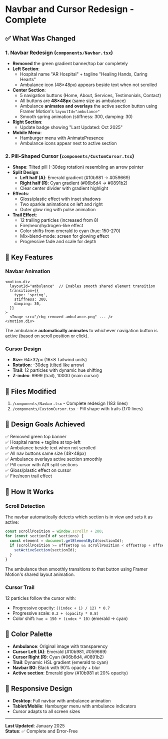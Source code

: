 # Navbar and Cursor Redesign - Complete

## ✅ What Was Changed

### 1. **Navbar Redesign** (`components/Navbar.tsx`)
- **Removed** the green gradient banner/top bar completely
- **Left Section**: 
  - Hospital name "AR Hospital" + tagline "Healing Hands, Caring Hearts"
  - Ambulance icon (48×48px) appears beside text when not scrolled
- **Center Section**:
  - 5 navigation buttons (Home, About, Services, Testimonials, Contact)
  - All buttons are **48×48px** (same size as ambulance)
  - Ambulance **animates and overlays** the active section button using Framer Motion's `layoutId="ambulance"`
  - Smooth spring animation (stiffness: 300, damping: 30)
- **Right Section**:
  - Update badge showing "Last Updated: Oct 2025"
- **Mobile Menu**:
  - Hamburger menu with AnimatePresence
  - Ambulance icons appear next to active section

### 2. **Pill-Shaped Cursor** (`components/CustomCursor.tsx`)
- **Shape**: Tilted pill (-30deg rotation) resembling an arrow pointer
- **Split Design**:
  - **Left half (A)**: Emerald gradient (#10b981 → #059669)
  - **Right half (R)**: Cyan gradient (#06b6d4 → #0891b2)
  - Clear center divider with gradient highlight
- **Effects**:
  - Gloss/plastic effect with inset shadows
  - Two sparkle animations on left and right
  - Outer glow ring with pulse animation
- **Trail Effect**:
  - 12 trailing particles (increased from 8)
  - Fire/neon/hydrogen-like effect
  - Color shifts from emerald to cyan (hue: 150-270)
  - Mix-blend-mode: screen for glowing effect
  - Progressive fade and scale for depth

## 🎨 Key Features

### Navbar Animation
```tsx
<motion.div
  layoutId="ambulance"  // Enables smooth shared element transition
  transition={{
    type: 'spring',
    stiffness: 300,
    damping: 30,
  }}
>
  <Image src="/rbg removed ambulance.png" ... />
</motion.div>
```

The ambulance **automatically animates** to whichever navigation button is active (based on scroll position or click).

### Cursor Design
- **Size**: 64×32px (16×8 Tailwind units)
- **Rotation**: -30deg (tilted like arrow)
- **Trail**: 12 particles with dynamic hue shifting
- **Z-index**: 9999 (trail), 10000 (main cursor)

## 📁 Files Modified
1. `/components/Navbar.tsx` - Complete redesign (183 lines)
2. `/components/CustomCursor.tsx` - Pill shape with trails (170 lines)

## 🎯 Design Goals Achieved
✅ Removed green top banner  
✅ Hospital name + tagline at top-left  
✅ Ambulance beside text when not scrolled  
✅ All nav buttons same size (48×48px)  
✅ Ambulance overlays active section smoothly  
✅ Pill cursor with A/R split sections  
✅ Gloss/plastic effect on cursor  
✅ Fire/neon trail effect  

## 🚀 How It Works

### Scroll Detection
The navbar automatically detects which section is in view and sets it as active:
```typescript
const scrollPosition = window.scrollY + 200;
for (const sectionId of sections) {
  const element = document.getElementById(sectionId);
  if (scrollPosition >= offsetTop && scrollPosition < offsetTop + offsetHeight) {
    setActiveSection(sectionId);
  }
}
```

The ambulance then smoothly transitions to that button using Framer Motion's shared layout animation.

### Cursor Trail
12 particles follow the cursor with:
- Progressive opacity: `((index + 1) / 12) * 0.7`
- Progressive scale: `0.2 + (opacity * 0.8)`
- Color shift: `hue = 150 + (index * 10)` (emerald → cyan)

## 🎨 Color Palette
- **Ambulance**: Original image with transparency
- **Cursor Left (A)**: Emerald (#10b981, #059669)
- **Cursor Right (R)**: Cyan (#06b6d4, #0891b2)
- **Trail**: Dynamic HSL gradient (emerald to cyan)
- **Navbar BG**: Black with 90% opacity + blur
- **Active section**: Emerald glow (#10b981 at 20% opacity)

## 📱 Responsive Design
- **Desktop**: Full navbar with ambulance animation
- **Tablet/Mobile**: Hamburger menu with ambulance indicators
- Cursor adapts to all screen sizes

---

**Last Updated**: January 2025  
**Status**: ✅ Complete and Error-Free
